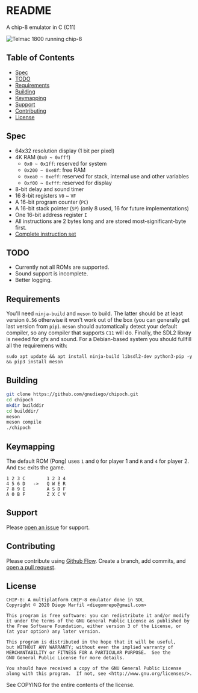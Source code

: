 # README

A chip-8 emulator in C (C11)

![Telmac 1800 running chip-8](https://i.imgur.com/ubpUslF.jpg)


## Table of Contents

- [Spec](#spec)
- [TODO](#todo)
- [Requirements](#requirements)
- [Building](#building)
- [Keymapping](#keymapping)
- [Support](#support)
- [Contributing](#contributing)
- [License](#license)

## Spec
- 64x32 resolution display (1 bit per pixel)
- 4K RAM (`0x0 ~ 0xfff`)
  - `0x0 ~ 0x1ff`: reserved for system
  - `0x200 ~ 0xe8f`: free RAM
  - `0xea0 ~ 0xeff`: reserved for stack, internal use and other variables
  - `0xf00 ~ 0xfff`: reserved for display
- 8-bit delay and sound timer
- 16 8-bit registers `V0` ~ `VF`
- A 16-bit program counter (`PC`)
- A 16-bit stack pointer (`SP`) (only 8 used, 16 for future implementations)
- One 16-bit address register `I`
- All instructions are 2 bytes long and are stored most-significant-byte first.
- [Complete instruction set](https://github.com/mattmikolay/chip-8/wiki/CHIP%E2%80%908-Instruction-Set)

## TODO
- Currently not all ROMs are supported.
- Sound support is incomplete.
- Better logging.

## Requirements

You'll need `ninja-build` and `meson` to build. The latter should be at least version `0.56` otherwise it won't work out of the box (you can generally get last version from `pip`). `meson` should automatically detect your default compiler, so any compiler that supports `C11` will do. Finally, the SDL2 libray is needed for gfx and sound.
For a Debian-based system you should fullfill all the requiremens with:
```
sudo apt update && apt install ninja-build libsdl2-dev python3-pip -y && pip3 install meson
```

## Building

```sh
git clone https://github.com/gnudiego/chipoch.git
cd chipoch
mkdir builddir
cd builddir/
meson
meson compile
./chipoch
```

## Keymapping

The default ROM (Pong) uses `1` and `Q` for player 1 and `R` and `4` for player 2. And `Esc` exits the game.

```text
1 2 3 C        1 2 3 4
4 5 6 D   ->   Q W E R
7 8 9 E        A S D F
A 0 B F        Z X C V
```


## Support

Please [open an issue](https://github.com/gnudiego/chipoch/issues/new) for support.

## Contributing

Please contribute using [Github Flow](https://guides.github.com/introduction/flow/). Create a branch, add commits, and [open a pull request](https://github.com/gnudiego/chipoch/compare/).

## License

    CHIP-8: A multiplatform CHIP-8 emulator done in SDL
    Copyright © 2020 Diego Marfil <diegomrepo@gmail.com>

    This program is free software: you can redistribute it and/or modify
    it under the terms of the GNU General Public License as published by
    the Free Software Foundation, either version 3 of the License, or
    (at your option) any later version.

    This program is distributed in the hope that it will be useful,
    but WITHOUT ANY WARRANTY; without even the implied warranty of
    MERCHANTABILITY or FITNESS FOR A PARTICULAR PURPOSE.  See the
    GNU General Public License for more details.

    You should have received a copy of the GNU General Public License
    along with this program.  If not, see <http://www.gnu.org/licenses/>.

See COPYING for the entire contents of the license.
